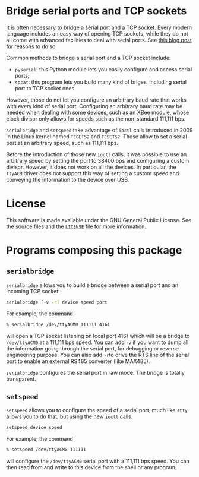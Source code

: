 Bridge serial ports and TCP sockets
===================================

It is often necessary to bridge a serial port and a TCP socket. Every
modern language includes an easy way of opening TCP sockets, while they
do not all come with advanced facilities to deal with serial ports.
See [this blog post](https://www.rfc1149.net/blog/2011/12/01/accessing-serial-ports-the-easy-way/)
for reasons to do so.

Common methods to bridge a serial port and a TCP socket include:

- `pyserial`: this Python module lets you easily configure and access
  serial ports;
- `socat`: this program lets you build many kind of briges, including
  serial port to TCP socket ones.

However, those do not let you configure an arbitrary baud rate that works
with every kind of serial port. Configuring an arbitrary baud rate may be
needed when dealing with some devices, such as an [XBee module](http://www.digi.com/xbee/),
whose clock divisor only allows for speeds such as the non-standard
111,111 bps.

`serialbridge` and `setspeed` take advantage of `ioctl` calls introduced
in 2009 in the Linux kernel named `TCGETS2` and `TCSETS2`. Those allow
to set a serial port at an arbitrary speed, such as 111,111 bps.

Before the introduction of those new `ioctl` calls, it was possible to use
an arbitrary speed by setting the port to 38400 bps and configuring a custom
divisor. However, it does not work on all the devices. In particular, the
`ttyACM` driver does not support this way of setting a custom speed and
conveying the information to the device over USB.

License
=======

This software is made available under the GNU General Public License. See the
source files and the `LICENSE` file for more information.

Programs composing this package
===============================

`serialbridge`
--------------

`serialbridge` allows you to build a bridge between a serial port and an incoming TCP socket:

```bash
serialbridge [-v -r] device speed port
```

For example, the command

```bash
% serialbridge /dev/ttyACM0 111111 4161
```

will open a TCP socket listening on local port 4161 which will be a bridge to `/dev/ttyACM0` at a
111,111 bps speed. You can add `-v` if you want to dump all the information going through the
serial port, for debugging or reverse engineering purpose.
You can also add `-r`to drive the RTS line of the serial port to enable an external RS485 converter (like MAX485).

`serialbridge` configures the serial port in raw mode. The bridge is totally transparent.

`setspeed`
----------

`setspeed` allows you to configure the speed of a serial port, much like `stty` allows you to do that,
but using the new `ioctl` calls:

```bash
setspeed device speed
```

For example, the command

```bash
% setspeed /dev/ttyACM0 111111
```

will configure the `/dev/ttyACM0` serial port with a 111,111 bps
speed. You can then read from and write to this device from the shell
or any program.
